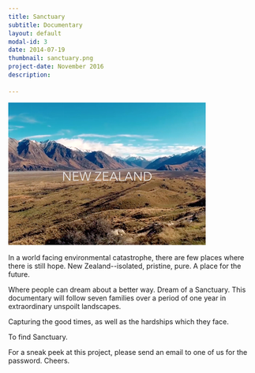 ```yaml
---
title: Sanctuary 
subtitle: Documentary
layout: default
modal-id: 3
date: 2014-07-19
thumbnail: sanctuary.png
project-date: November 2016
description: 

---
```


<img class="project-modal" src="img/portfolio/sanctuary.png" /> 

In a world facing environmental catastrophe, there are few places where there is still hope. New Zealand--isolated, pristine, pure. A place for the future.

Where people can dream about a better way. Dream of a Sanctuary. This documentary will follow seven families over a period of one year in extraordinary unspoilt landscapes. 

Capturing the good times, as well as the hardships which they face. 

To find Sanctuary.

For a sneak peek at this project, please send an email to one of us for the password. Cheers. 


